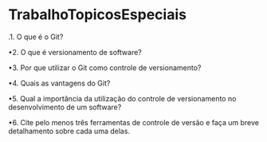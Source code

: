 # TrabalhoTopicosEspeciais

.1. O que é o Git?

•2. O que é versionamento de software?

•3. Por que utilizar o Git como controle de versionamento?

•4. Quais as vantagens do Git? 

•5. Qual a importância da utilização do controle de versionamento no desenvolvimento de um software?

•6. Cite pelo menos três ferramentas de controle de versão e faça um breve detalhamento sobre cada uma delas.